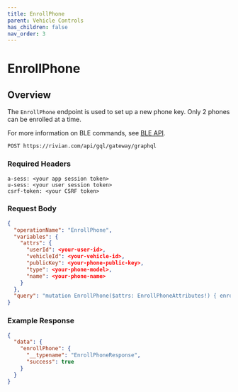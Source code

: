 ```yaml
---
title: EnrollPhone
parent: Vehicle Controls
has_children: false
nav_order: 3
---
```


# EnrollPhone

## Overview

The `EnrollPhone` endpoint is used to set up a new phone key. Only 2 phones can be enrolled at a time.

For more information on BLE commands, see [BLE API](/ble/).

`POST https://rivian.com/api/gql/gateway/graphql`

### Required Headers

```text
a-sess: <your app session token>
u-sess: <your user session token>
csrf-token: <your CSRF token>
```

### Request Body

```json
{
  "operationName": "EnrollPhone",
  "variables": {
    "attrs": {
      "userId": <your-user-id>,
      "vehicleId": <your-vehicle-id>,
      "publicKey": <your-phone-public-key>,
      "type": <your-phone-model>,
      "name": <your-phone-name>
    }
  },
  "query": "mutation EnrollPhone($attrs: EnrollPhoneAttributes!) { enrollPhone(attrs: $attrs) { __typename success } }"
}
```

### Example Response

```json
{
  "data": {
    "enrollPhone": {
      "__typename": "EnrollPhoneResponse",
      "success": true
    }
  }
}
```
